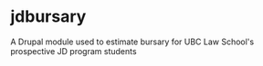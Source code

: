 # jdbursary
A Drupal module used to estimate bursary for UBC Law School's prospective JD program students

